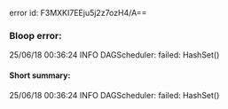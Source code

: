 error id: F3MXKI7EEju5j2z7ozH4/A==
### Bloop error:

25/06/18 00:36:24 INFO DAGScheduler: failed: HashSet()
#### Short summary: 

25/06/18 00:36:24 INFO DAGScheduler: failed: HashSet()